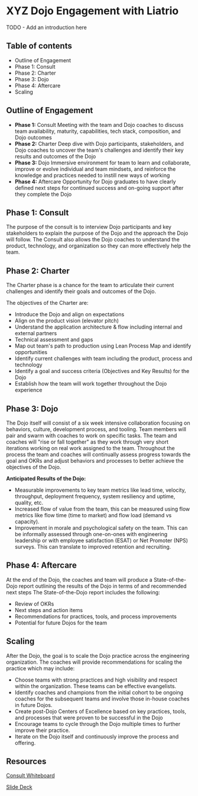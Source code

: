# XYZ Dojo Engagement with Liatrio

TODO - Add an introduction here

## Table of contents

- Outline of Engagement
- Phase 1: Consult
- Phase 2: Charter
- Phase 3: Dojo
- Phase 4: Aftercare
- Scaling


## Outline of Engagement

- **Phase 1:** Consult
Meeting with the team and Dojo coaches to discuss team availability, maturity, capabilities, tech stack, composition, and Dojo outcomes
- **Phase 2:** Charter
Deep dive with Dojo participants, stakeholders, and Dojo coaches to uncover the team's challenges and identify their key results and outcomes of the Dojo
- **Phase 3:** Dojo
Immersive environment for team to learn and collaborate, improve or evolve individual and team mindsets, and reinforce the knowledge and practices needed to instill new ways of working
- **Phase 4:** Aftercare
Opportunity for Dojo graduates to have clearly defined next steps for continued success and on-going support after they complete the Dojo


## Phase 1: Consult
The purpose of the consult is to interview Dojo participants and key stakeholders to explain the purpose of the Dojo and the approach the Dojo will follow. The Consult also allows the Dojo coaches to understand the product, technology, and organization so they can more effectively help the team.


## Phase 2: Charter
The Charter phase is a chance for the team to articulate their current challenges and identify their goals and outcomes of the Dojo.

The objectives of the Charter are:
- Introduce the Dojo and align on expectations
- Align on the product vision (elevator pitch)
- Understand the application architecture & flow including internal and external partners
- Technical assessment and gaps
- Map out team's path to production using Lean Process Map and identify opportunities
- Identify current challenges with team including the product, process and technology
- Identify a goal and success criteria (Objectives and Key Results) for the Dojo
- Establish how the team will work together throughout the Dojo experience


## Phase 3: Dojo
The Dojo itself will consist of a six week intensive collaboration focusing on behaviors, culture, development process, and tooling. Team members will pair and swarm with coaches to work on specific tasks. The team and coaches will "rise or fall together" as they work through very short iterations working on real work assigned to the team. Throughout the process the team and coaches will continually assess progress towards the goal and OKRs and adjust behaviors and processes to better achieve the objectives of the Dojo. 

**Anticipated Results of the Dojo:**
- Measurable improvements to key team metrics like lead time, velocity, throughput, deployment frequency, system resiliency and uptime, quality, etc.
- Increased flow of value from the team, this can be measured using flow metrics like flow time (time to market) and flow load (demand vs capacity).
- Improvement in morale and psychological safety on the team. This can be informally assessed through one-on-ones with engineering leadership or with employee satisfaction (ESAT) or Net Promoter (NPS) surveys. This can translate to improved retention and recruiting. 


## Phase 4: Aftercare
At the end of the Dojo, the coaches and team will produce a State-of-the-Dojo report outlining the results of the Dojo in terms of and recommended next steps The State-of-the-Dojo report includes the following: 
- Review of OKRs
- Next steps and action items
- Recommendations for practices, tools, and process improvements
- Potential for future Dojos for the team


## Scaling
After the Dojo, the goal is to scale the Dojo practice across the engineering organization. The coaches will provide recommendations for scaling the practice which may include:
- Choose teams with strong practices and high visibility and respect within the organization. These teams can be effective evangelists.  
- Identify coaches and champions from the initial cohort to be ongoing coaches for the subsequent teams and involve those in-house coaches in future Dojos.
- Create post-Dojo Centers of Excellence based on key practices, tools, and processes that were proven to be successful in the Dojo 
- Encourage teams to cycle through the Dojo multiple times to further improve their practice. 
- Iterate on the Dojo itself and continuously improve the process and offering.



## Resources
[Consult Whiteboard]

[Slide Deck]

[Consult Whiteboard]: https://app.mural.co/t/liatriointerview0842/m/liatriointerview0842/1682364150652/de1f80a65101960054afa1164291075a04eb1a9a?sender=u2c3f2eee17e4481c5b468216

[Slide Deck]: https://docs.google.com/presentation/d/1AhyB4FzJc5I3mT9oaYgq380q98YI8w51iAHCoOEf6Bo/edit#slide=id.g21d5a090710_0_47



